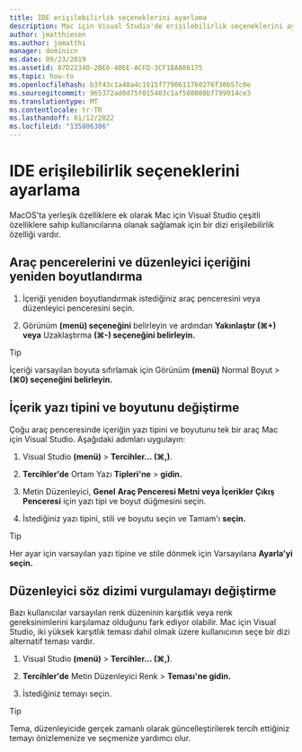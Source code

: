 ```yaml
---
title: IDE erişilebilirlik seçeneklerini ayarlama
description: Mac için Visual Studio'de erişilebilirlik seçeneklerini ayarlamaya giriş
author: jmatthiesen
ms.author: jomatthi
manager: dominicn
ms.date: 09/23/2019
ms.assetid: 87D22340-2BE6-40EE-ACFD-3CF1BA886175
ms.topic: how-to
ms.openlocfilehash: b3f43c1a48a4c1615f7790611760276f30b57c0e
ms.sourcegitcommit: 965372ad0d75f015403c1af508080bf799914ce3
ms.translationtype: MT
ms.contentlocale: tr-TR
ms.lasthandoff: 01/12/2022
ms.locfileid: "135806306"
---
```

# <a name="set-ide-accessibility-options"></a>IDE erişilebilirlik seçeneklerini ayarlama

MacOS'ta yerleşik özelliklere ek olarak Mac için Visual Studio çeşitli özelliklere sahip kullanıcılarına olanak sağlamak için bir dizi erişilebilirlik özelliği vardır.

## <a name="resize-tool-windows-and-editor-content"></a>Araç pencerelerini ve düzenleyici içeriğini yeniden boyutlandırma

1. İçeriği yeniden boyutlandırmak istediğiniz araç penceresini veya düzenleyici penceresini seçin.

1. Görünüm **(menü) seçeneğini** belirleyin ve ardından **Yakınlaştır (&#8984;+) veya** Uzaklaştırma **(&#8984;-) seçeneğini belirleyin.**

> [!TIP]
> İçeriği varsayılan boyuta sıfırlamak için Görünüm **(menü)** Normal Boyut  >  **(&#8984;0) seçeneğini belirleyin.**

## <a name="change-the-content-font-and-size"></a>İçerik yazı tipini ve boyutunu değiştirme

Çoğu araç penceresinde içeriğin yazı tipini ve boyutunu tek bir araç Mac için Visual Studio. Aşağıdaki adımları uygulayın:

1. Visual Studio **(menü)**  >  **Tercihler... (&#8984;,)**.

1. **Tercihler'de** Ortam Yazı **Tipleri'ne**  >  **gidin.**

1. Metin Düzenleyici, **Genel** **Araç Penceresi Metni veya İçerikler** **Çıkış Penceresi** için yazı tipi ve boyut düğmesini seçin.

1. İstediğiniz yazı tipini, stili ve boyutu seçin ve Tamam'ı **seçin.**

> [!TIP]
> Her ayar için varsayılan yazı tipine ve stile dönmek için Varsayılana **Ayarla'yi seçin.**

## <a name="change-the-editor-syntax-highlighting"></a>Düzenleyici söz dizimi vurgulamayı değiştirme

Bazı kullanıcılar varsayılan renk düzeninin karşıtlık veya renk gereksinimlerini karşılamaz olduğunu fark ediyor olabilir. Mac için Visual Studio, iki yüksek karşıtlık teması dahil olmak üzere kullanıcının seçe bir dizi alternatif teması vardır.

1. Visual Studio **(menü)**  >  **Tercihler... (&#8984;,)**.

1. **Tercihler'de** Metin Düzenleyici Renk  >  **Teması'ne gidin.**

1. İstediğiniz temayı seçin.

> [!TIP]
> Tema, düzenleyicide gerçek zamanlı olarak güncelleştirilerek tercih ettiğiniz temayı önizlemenize ve seçmenize yardımcı olur.